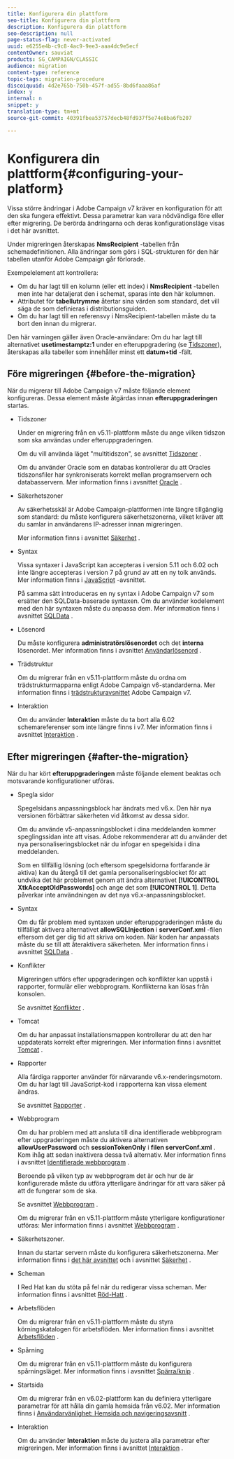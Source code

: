 ```yaml
---
title: Konfigurera din plattform
seo-title: Konfigurera din plattform
description: Konfigurera din plattform
seo-description: null
page-status-flag: never-activated
uuid: e6255e4b-c9c8-4ac9-9ee3-aaa4dc9e5ecf
contentOwner: sauviat
products: SG_CAMPAIGN/CLASSIC
audience: migration
content-type: reference
topic-tags: migration-procedure
discoiquuid: 4d2e765b-750b-457f-ad55-8bd6faaa86af
index: y
internal: n
snippet: y
translation-type: tm+mt
source-git-commit: 40391fbea53757decb48fd937f5e74e8ba6fb207

---
```



# Konfigurera din plattform{#configuring-your-platform}

Vissa större ändringar i Adobe Campaign v7 kräver en konfiguration för att den ska fungera effektivt. Dessa parametrar kan vara nödvändiga före eller efter migrering. De berörda ändringarna och deras konfigurationsläge visas i det här avsnittet.

Under migreringen återskapas **NmsRecipient** -tabellen från schemadefinitionen. Alla ändringar som görs i SQL-strukturen för den här tabellen utanför Adobe Campaign går förlorade.

Exempelelement att kontrollera:

* Om du har lagt till en kolumn (eller ett index) i **NmsRecipient** -tabellen men inte har detaljerat den i schemat, sparas inte den här kolumnen.
* Attributet för **tabellutrymme** återtar sina värden som standard, det vill säga de som definieras i distributionsguiden.
* Om du har lagt till en referensvy i NmsRecipient-tabellen måste du ta bort den innan du migrerar.

Den här varningen gäller även Oracle-användare: Om du har lagt till alternativet **usetimestamptz:1** under en efteruppgradering (se [Tidszoner](../../migration/using/general-configurations.md#time-zones)), återskapas alla tabeller som innehåller minst ett **datum+tid** -fält.

## Före migreringen {#before-the-migration}

När du migrerar till Adobe Campaign v7 måste följande element konfigureras. Dessa element måste åtgärdas innan **efteruppgraderingen** startas.

* Tidszoner

   Under en migrering från en v5.11-plattform måste du ange vilken tidszon som ska användas under efteruppgraderingen.

   Om du vill använda läget &quot;multitidszon&quot;, se avsnittet [Tidszoner](../../migration/using/general-configurations.md#time-zones) .

   Om du använder Oracle som en databas kontrollerar du att Oracles tidszonsfiler har synkroniserats korrekt mellan programservern och databasservern. Mer information finns i avsnittet [Oracle](../../migration/using/general-configurations.md#oracle) .

* Säkerhetszoner

   Av säkerhetsskäl är Adobe Campaign-plattformen inte längre tillgänglig som standard: du måste konfigurera säkerhetszonerna, vilket kräver att du samlar in användarens IP-adresser innan migreringen.

   Mer information finns i avsnittet [Säkerhet](../../migration/using/general-configurations.md#security) .

* Syntax

   Vissa syntaxer i JavaScript kan accepteras i version 5.11 och 6.02 och inte längre accepteras i version 7 på grund av att en ny tolk används. Mer information finns i [JavaScript](../../migration/using/general-configurations.md#javascript) -avsnittet.

   På samma sätt introduceras en ny syntax i Adobe Campaign v7 som ersätter den SQLData-baserade syntaxen. Om du använder kodelement med den här syntaxen måste du anpassa dem. Mer information finns i avsnittet [SQLData](../../migration/using/general-configurations.md#sqldata) .

* Lösenord

   Du måste konfigurera **administratörslösenordet** och det **interna** lösenordet. Mer information finns i avsnittet [Användarlösenord](../../migration/using/before-starting-migration.md#user-passwords) .

* Trädstruktur

   Om du migrerar från en v5.11-plattform måste du ordna om trädstrukturmapparna enligt Adobe Campaign v6-standarderna. Mer information finns i [trädstrukturavsnittet](../../migration/using/specific-configurations-in-v5-11.md#campaign-vseven-tree-structure) Adobe Campaign v7.

* Interaktion

   Om du använder **Interaktion** måste du ta bort alla 6.02 schemareferenser som inte längre finns i v7. Mer information finns i avsnittet [Interaktion](../../migration/using/general-configurations.md#interaction) .

## Efter migreringen {#after-the-migration}

När du har kört **efteruppgraderingen** måste följande element beaktas och motsvarande konfigurationer utföras.

* Spegla sidor

   Spegelsidans anpassningsblock har ändrats med v6.x. Den här nya versionen förbättrar säkerheten vid åtkomst av dessa sidor.

   Om du använde v5-anpassningsblocket i dina meddelanden kommer speglingssidan inte att visas. Adobe rekommenderar att du använder det nya personaliseringsblocket när du infogar en spegelsida i dina meddelanden.

   Som en tillfällig lösning (och eftersom spegelsidorna fortfarande är aktiva) kan du återgå till det gamla personaliseringsblocket för att undvika det här problemet genom att ändra alternativet **[!UICONTROL XtkAcceptOldPasswords]** och ange det som **[!UICONTROL 1]**. Detta påverkar inte användningen av det nya v6.x-anpassningsblocket.

* Syntax

   Om du får problem med syntaxen under efteruppgraderingen måste du tillfälligt aktivera alternativet **allowSQLInjection** i **serverConf.xml** -filen eftersom det ger dig tid att skriva om koden. När koden har anpassats måste du se till att återaktivera säkerheten. Mer information finns i avsnittet [SQLData](../../migration/using/general-configurations.md#sqldata) .

* Konflikter

   Migreringen utförs efter uppgraderingen och konflikter kan uppstå i rapporter, formulär eller webbprogram. Konflikterna kan lösas från konsolen.

   Se avsnittet [Konflikter](../../migration/using/general-configurations.md#conflicts) .

* Tomcat

   Om du har anpassat installationsmappen kontrollerar du att den har uppdaterats korrekt efter migreringen. Mer information finns i avsnittet [Tomcat](../../migration/using/general-configurations.md#tomcat) .

* Rapporter

   Alla färdiga rapporter använder för närvarande v6.x-renderingsmotorn. Om du har lagt till JavaScript-kod i rapporterna kan vissa element ändras.

   Se avsnittet [Rapporter](../../migration/using/general-configurations.md#reports) .

* Webbprogram

   Om du har problem med att ansluta till dina identifierade webbprogram efter uppgraderingen måste du aktivera alternativen **allowUserPassword** och **sessionTokenOnly** i **filen serverConf.xml** . Kom ihåg att sedan inaktivera dessa två alternativ. Mer information finns i avsnittet [Identifierade webbprogram](../../migration/using/general-configurations.md#identified-web-applications) .

   Beroende på vilken typ av webbprogram det är och hur de är konfigurerade måste du utföra ytterligare ändringar för att vara säker på att de fungerar som de ska.

   Se avsnittet [Webbprogram](../../migration/using/general-configurations.md#web-applications) .

   Om du migrerar från en v5.11-plattform måste ytterligare konfigurationer utföras: Mer information finns i avsnittet [Webbprogram](../../migration/using/specific-configurations-in-v5-11.md#web-applications) .

* Säkerhetszoner.

   Innan du startar servern måste du konfigurera säkerhetszonerna. Mer information finns i [det här avsnittet](../../installation/using/configuring-campaign-server.md#defining-security-zones) och i avsnittet [Säkerhet](../../migration/using/general-configurations.md#security) .

* Scheman

   I Red Hat kan du stöta på fel när du redigerar vissa scheman. Mer information finns i avsnittet [Röd-Hatt](../../migration/using/general-configurations.md#red-hat) .

* Arbetsflöden

   Om du migrerar från en v5.11-plattform måste du styra körningskatalogen för arbetsflöden. Mer information finns i avsnittet [Arbetsflöden](../../migration/using/specific-configurations-in-v5-11.md#workflows) .

* Spårning

   Om du migrerar från en v5.11-plattform måste du konfigurera spårningsläget. Mer information finns i avsnittet [Spärra/knip](../../migration/using/specific-configurations-in-v5-11.md#tracking) .

* Startsida

   Om du migrerar från en v6.02-plattform kan du definiera ytterligare parametrar för att hålla din gamla hemsida från v6.02. Mer information finns i [Användarvänlighet: Hemsida och navigeringsavsnitt](../../migration/using/specific-configurations-in-v6-02.md#user-friendliness--home-page-and-navigation) .

* Interaktion

   Om du använder **Interaktion** måste du justera alla parametrar efter migreringen. Mer information finns i avsnittet [Interaktion](../../migration/using/general-configurations.md#interaction) .

